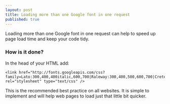 ```yaml
---
layout: post
title: Loading more than one Google font in one request
published: true
---
```


Loading more than one Google font in one request can help to speed up page load time and keep your code tidy.

### How is it done?
In the head of your HTML add:

    <link href="http://fonts.googleapis.com/css?family=Lato:300,400,400italic,600,700|Raleway:300,400,500,600,700|Crete+Round:400italic" rel="stylesheet" type="text/css" />

This is the recommended best practice on all websites. It is simple to implement and will help web pages to load just that little bit quicker.
